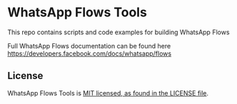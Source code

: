 # WhatsApp Flows Tools

This repo contains scripts and code examples for building WhatsApp Flows

Full WhatsApp Flows documentation can be found here https://developers.facebook.com/docs/whatsapp/flows


## License
WhatsApp Flows Tools is [MIT licensed, as found in the LICENSE file](./LICENSE).

